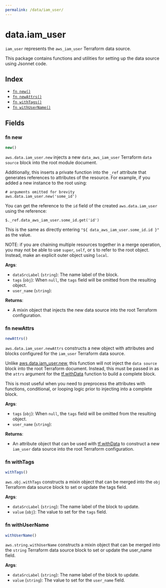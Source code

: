 ```yaml
---
permalink: /data/iam_user/
---
```


# data.iam_user

`iam_user` represents the `aws_iam_user` Terraform data source.



This package contains functions and utilities for setting up the data source using Jsonnet code.


## Index

* [`fn new()`](#fn-new)
* [`fn newAttrs()`](#fn-newattrs)
* [`fn withTags()`](#fn-withtags)
* [`fn withUserName()`](#fn-withusername)

## Fields

### fn new

```ts
new()
```


`aws.data.iam_user.new` injects a new `data_aws_iam_user` Terraform `data source`
block into the root module document.

Additionally, this inserts a private function into the `_ref` attribute that generates references to attributes of the
resource. For example, if you added a new instance to the root using:

    # arguments omitted for brevity
    aws.data.iam_user.new('some_id')

You can get the reference to the `id` field of the created `aws.data.iam_user` using the reference:

    $._ref.data_aws_iam_user.some_id.get('id')

This is the same as directly entering `"${ data_aws_iam_user.some_id.id }"` as the value.

NOTE: if you are chaining multiple resources together in a merge operation, you may not be able to use `super`, `self`,
or `$` to refer to the root object. Instead, make an explicit outer object using `local`.

**Args**:
  - `dataSrcLabel` (`string`): The name label of the block.
  - `tags` (`obj`):  When `null`, the `tags` field will be omitted from the resulting object.
  - `user_name` (`string`): 

**Returns**:
- A mixin object that injects the new data source into the root Terraform configuration.


### fn newAttrs

```ts
newAttrs()
```


`aws.data.iam_user.newAttrs` constructs a new object with attributes and blocks configured for the `iam_user`
Terraform data source.

Unlike [aws.data.iam_user.new](#fn-new), this function will not inject the `data source`
block into the root Terraform document. Instead, this must be passed in as the `attrs` argument for the
[tf.withData](https://github.com/tf-libsonnet/core/tree/main/docs#fn-withdata) function to build a complete block.

This is most useful when you need to preprocess the attributes with functions, conditional, or looping logic prior to
injecting into a complete block.

**Args**:
  - `tags` (`obj`):  When `null`, the `tags` field will be omitted from the resulting object.
  - `user_name` (`string`): 

**Returns**:
  - An attribute object that can be used with [tf.withData](https://github.com/tf-libsonnet/core/tree/main/docs#fn-withdata) to construct a new `iam_user` data source into the root Terraform configuration.


### fn withTags

```ts
withTags()
```

`aws.obj.withTags` constructs a mixin object that can be merged into the `obj`
Terraform data source block to set or update the tags field.



**Args**:
  - `dataSrcLabel` (`string`): The name label of the block to update.
  - `value` (`obj`): The value to set for the `tags` field.


### fn withUserName

```ts
withUserName()
```

`aws.string.withUserName` constructs a mixin object that can be merged into the `string`
Terraform data source block to set or update the user_name field.



**Args**:
  - `dataSrcLabel` (`string`): The name label of the block to update.
  - `value` (`string`): The value to set for the `user_name` field.
